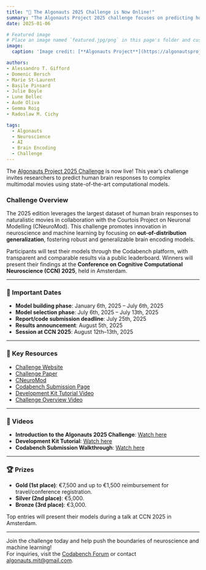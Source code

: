 ```yaml
---
title: "🎉 The Algonauts 2025 Challenge is Now Online!"
summary: "The Algonauts Project 2025 challenge focuses on predicting human brain responses to complex multimodal movies. Important dates and features are now live!"
date: 2025-01-06

# Featured image
# Place an image named `featured.jpg/png` in this page's folder and customize its options here.
image:
  caption: 'Image credit: [**Algonauts Project**](https://algonautsproject.com)'

authors:
- Alessandro T. Gifford
- Domenic Bersch
- Marie St-Laurent
- Basile Pinsard
- Julie Boyle
- Lune Bellec
- Aude Oliva
- Gemma Roig
- Radoslaw M. Cichy

tags:
  - Algonauts
  - Neuroscience
  - AI
  - Brain Encoding
  - Challenge
---
```


The [Algonauts Project 2025 Challenge](https://algonautsproject.com/) is now live! This year’s challenge invites researchers to predict human brain responses to complex multimodal movies using state-of-the-art computational models.

### Challenge Overview

The 2025 edition leverages the largest dataset of human brain responses to naturalistic movies in collaboration with the Courtois Project on Neuronal Modelling (CNeuroMod). This challenge promotes innovation in neuroscience and machine learning by focusing on **out-of-distribution generalization**, fostering robust and generalizable brain encoding models. 

Participants will test their models through the Codabench platform, with transparent and comparable results via a public leaderboard. Winners will present their findings at the **Conference on Cognitive Computational Neuroscience (CCN) 2025**, held in Amsterdam.

---

### 📅 Important Dates
- **Model building phase**: January 6th, 2025 – July 6th, 2025  
- **Model selection phase**: July 6th, 2025 – July 13th, 2025  
- **Report/code submission deadline**: July 25th, 2025  
- **Results announcement**: August 5th, 2025  
- **Session at CCN 2025**: August 12th–13th, 2025  

---

### 🔗 Key Resources
- [Challenge Website](https://algonautsproject.com/)
- [Challenge Paper](https://doi.org/10.48550/arXiv.2501.00504)
- [CNeuroMod](https://www.cneuromod.ca/)
- [Codabench Submission Page](https://www.codabench.org/competitions/algonauts2025)
- [Development Kit Tutorial Video](https://www.youtube.com/watch?v=S_RxMiLUZ_w)
- [Challenge Overview Video](https://www.youtube.com/watch?v=KvLDpsIO2eg)

---

### 🎥 Videos
- **Introduction to the Algonauts 2025 Challenge**: [Watch here](https://www.youtube.com/watch?v=KvLDpsIO2eg)  
- **Development Kit Tutorial**: [Watch here](https://www.youtube.com/watch?v=S_RxMiLUZ_w)  
- **Codabench Submission Walkthrough**: [Watch here](https://www.youtube.com/watch?v=w7zpnoKtusE)

---

### 🏆 Prizes
- **Gold (1st place)**: €7,500 and up to €1,500 reimbursement for travel/conference registration.  
- **Silver (2nd place)**: €5,000.  
- **Bronze (3rd place)**: €3,000.  

Top entries will present their models during a talk at CCN 2025 in Amsterdam.

---

Join the challenge today and help push the boundaries of neuroscience and machine learning!  
For inquiries, visit the [Codabench Forum](https://www.codabench.org/forum) or contact [algonauts.mit@gmail.com](mailto:algonauts.mit@gmail.com).
